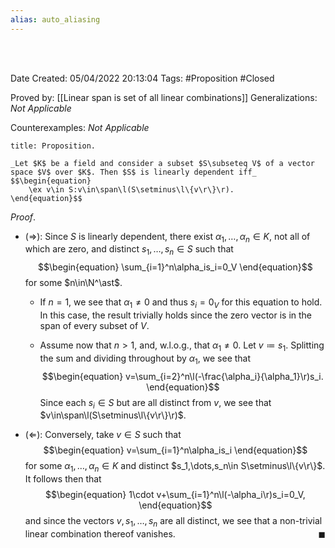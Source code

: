 ```yaml
---
alias: auto_aliasing
---
```


<br />
<br />

Date Created: 05/04/2022 20:13:04
Tags: #Proposition #Closed

Proved by: [[Linear span is set of all linear combinations]]
Generalizations: _Not Applicable_

Counterexamples: _Not Applicable_

``` ad-Proposition
title: Proposition.

_Let $K$ be a field and consider a subset $S\subseteq V$ of a vector space $V$ over $K$. Then $S$ is linearly dependent iff_
$$\begin{equation}
    \ex v\in S:v\in\span\l(S\setminus\l\{v\r\}\r).
\end{equation}$$

```

_Proof_.
* ($\Rightarrow$): Since $S$ is linearly dependent, there exist $\alpha_1,\dots,\alpha_n\in K$, not all of which are zero, and distinct $s_1,\dots,s_n\in S$ such that
$$\begin{equation}
    \sum_{i=1}^n\alpha_is_i=0_V
\end{equation}$$
for some $n\in\N^\ast$.

  * If $n=1$, we see that $\alpha_1\neq0$ and thus $s_i=0_V$ for this equation to hold. In this case, the result trivially holds since the zero vector is in the span of every subset of $V$.

  * Assume now that $n>1$, and, w.l.o.g., that $\alpha_1\neq0$. Let $v\coloneqq s_1$. Splitting the sum and dividing throughout by $\alpha_1$, we see that
$$\begin{equation}
    v=\sum_{i=2}^n\l(-\frac{\alpha_i}{\alpha_1}\r)s_i.
\end{equation}$$
  Since each $s_i\in S$ but are all distinct from $v$, we see that $v\in\span\l(S\setminus\l\{v\r\}\r)$.


* ($\Leftarrow$): Conversely, take $v\in S$ such that
$$\begin{equation}
    v=\sum_{i=1}^n\alpha_is_i
\end{equation}$$
for some $\alpha_1,\dots,\alpha_n\in K$ and distinct $s_1,\dots,s_n\in S\setminus\l\{v\r\}$. It follows then that
$$\begin{equation}
    1\cdot v+\sum_{i=1}^n\l(-\alpha_i\r)s_i=0_V,
\end{equation}$$
and since the vectors $v,s_1,\dots,s_n$ are all distinct, we see that a non-trivial linear combination thereof vanishes.<span style="float:right;">$\blacksquare$</span>
